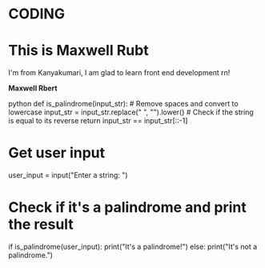 # CODING

<!DOCTYPE html>
<html>
<head>
<title>Page Title</title>
</head>
<body>

<h1>This is Maxwell Rubt</h1>
<p>I'm from Kanyakumari, I am glad to learn front end development rn!</p>
<b>Maxwell Rbert</b>

</body>
</html>

python
def is_palindrome(input_str):
    # Remove spaces and convert to lowercase
    input_str = input_str.replace(" ", "").lower()
    # Check if the string is equal to its reverse
    return input_str == input_str[::-1]

# Get user input
user_input = input("Enter a string: ")

# Check if it's a palindrome and print the result
if is_palindrome(user_input):
    print("It's a palindrome!")
else:
    print("It's not a palindrome.")
